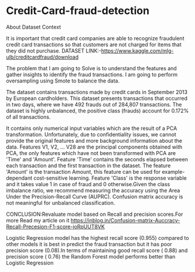 # Credit-Card-fraud-detection
About Dataset
Context

It is important that credit card companies are able to recognize fraudulent credit card transactions so that customers are not charged for items that they did not purchase.
DATASET LINK:-https://www.kaggle.com/mlg-ulb/creditcardfraud/download

The problem that I am going to Solve is to understand the features and gather insights to identify the fraud transactions. I am going to perform oversampling using Smote to balance the data.

The dataset contains transactions made by credit cards in September 2013 by European cardholders. This dataset presents transactions that occurred in two days, where we have 492 frauds out of 284,807 transactions. The dataset is highly unbalanced, the positive class (frauds) account for 0.172% of all transactions.

It contains only numerical input variables which are the result of a PCA transformation. Unfortunately, due to confidentiality issues, we cannot provide the original features and more background information about the data. Features V1, V2, … V28 are the principal components obtained with PCA, the only features which have not been transformed with PCA are 'Time' and 'Amount'. Feature 'Time' contains the seconds elapsed between each transaction and the first transaction in the dataset. The feature 'Amount' is the transaction Amount, this feature can be used for example-dependant cost-sensitive learning. Feature 'Class' is the response variable and it takes value 1 in case of fraud and 0 otherwise.Given the class imbalance ratio, we recommend measuring the accuracy using the Area Under the Precision-Recall Curve (AUPRC). Confusion matrix accuracy is not meaningful for unbalanced classification.

CONCLUSION:Revaluate model based on Recall and precision scores.For more Read my article on it https://inblog.in/Confusion-matrix-Auccracy-Recall-Precesion-F1-score-joRpUUT8VK

Logistic Regression model has the highest recall score (0.955) compared to other models it is best in predict the fraud transaction but it has poor precision score (0.08).In terms of maintaining good recall score ( 0.88) and precision score ( 0.76) the Random Forest model performs better than Logistic Regression

